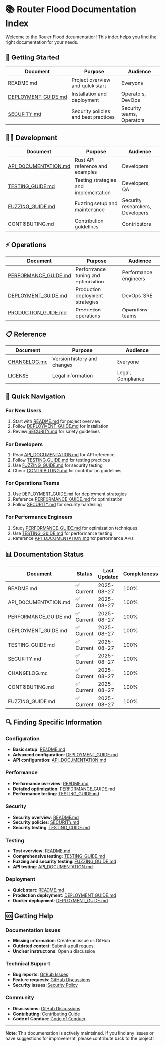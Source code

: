 # 📚 Router Flood Documentation Index

Welcome to the Router Flood documentation! This index helps you find the right documentation for your needs.

## 🚀 Getting Started

| Document | Purpose | Audience |
|----------|---------|----------|
| [README.md](README.md) | Project overview and quick start | Everyone |
| [DEPLOYMENT_GUIDE.md](DEPLOYMENT_GUIDE.md) | Installation and deployment | Operators, DevOps |
| [SECURITY.md](SECURITY.md) | Security policies and best practices | Security teams, Operators |

## 👨‍💻 Development

| Document | Purpose | Audience |
|----------|---------|----------|
| [API_DOCUMENTATION.md](API_DOCUMENTATION.md) | Rust API reference and examples | Developers |
| [TESTING_GUIDE.md](TESTING_GUIDE.md) | Testing strategies and implementation | Developers, QA |
| [FUZZING_GUIDE.md](FUZZING_GUIDE.md) | Fuzzing setup and maintenance | Security researchers, Developers |
| [CONTRIBUTING.md](CONTRIBUTING.md) | Contribution guidelines | Contributors |

## ⚡ Operations

| Document | Purpose | Audience |
|----------|---------|----------|
| [PERFORMANCE_GUIDE.md](PERFORMANCE_GUIDE.md) | Performance tuning and optimization | Performance engineers |
| [DEPLOYMENT_GUIDE.md](DEPLOYMENT_GUIDE.md) | Production deployment strategies | DevOps, SRE |
| [PRODUCTION_GUIDE.md](PRODUCTION_GUIDE.md) | Production operations | Operations teams |

## 📋 Reference

| Document | Purpose | Audience |
|----------|---------|----------|
| [CHANGELOG.md](CHANGELOG.md) | Version history and changes | Everyone |
| [LICENSE](LICENSE) | Legal information | Legal, Compliance |

## 🎯 Quick Navigation

### For New Users
1. Start with [README.md](README.md) for project overview
2. Follow [DEPLOYMENT_GUIDE.md](DEPLOYMENT_GUIDE.md) for installation
3. Review [SECURITY.md](SECURITY.md) for safety guidelines

### For Developers
1. Read [API_DOCUMENTATION.md](API_DOCUMENTATION.md) for API reference
2. Follow [TESTING_GUIDE.md](TESTING_GUIDE.md) for testing practices
3. Use [FUZZING_GUIDE.md](FUZZING_GUIDE.md) for security testing
4. Check [CONTRIBUTING.md](CONTRIBUTING.md) for contribution guidelines

### For Operations Teams
1. Use [DEPLOYMENT_GUIDE.md](DEPLOYMENT_GUIDE.md) for deployment strategies
2. Reference [PERFORMANCE_GUIDE.md](PERFORMANCE_GUIDE.md) for optimization
3. Follow [SECURITY.md](SECURITY.md) for security hardening

### For Performance Engineers
1. Study [PERFORMANCE_GUIDE.md](PERFORMANCE_GUIDE.md) for optimization techniques
2. Use [TESTING_GUIDE.md](TESTING_GUIDE.md) for performance testing
3. Reference [API_DOCUMENTATION.md](API_DOCUMENTATION.md) for performance APIs

## 📊 Documentation Status

| Document | Status | Last Updated | Completeness |
|----------|--------|--------------|--------------|
| README.md | ✅ Current | 2025-08-27 | 100% |
| API_DOCUMENTATION.md | ✅ Current | 2025-08-27 | 100% |
| PERFORMANCE_GUIDE.md | ✅ Current | 2025-08-27 | 100% |
| DEPLOYMENT_GUIDE.md | ✅ Current | 2025-08-27 | 100% |
| TESTING_GUIDE.md | ✅ Current | 2025-08-27 | 100% |
| SECURITY.md | ✅ Current | 2025-08-27 | 100% |
| CHANGELOG.md | ✅ Current | 2025-08-27 | 100% |
| CONTRIBUTING.md | ✅ Current | 2025-08-27 | 100% |
| FUZZING_GUIDE.md | ✅ Current | 2025-08-27 | 100% |

## 🔍 Finding Specific Information

### Configuration
- **Basic setup**: [README.md](README.md#configuration)
- **Advanced configuration**: [DEPLOYMENT_GUIDE.md](DEPLOYMENT_GUIDE.md#configuration-management)
- **API configuration**: [API_DOCUMENTATION.md](API_DOCUMENTATION.md#configuration-api)

### Performance
- **Performance overview**: [README.md](README.md#performance)
- **Detailed optimization**: [PERFORMANCE_GUIDE.md](PERFORMANCE_GUIDE.md)
- **Performance testing**: [TESTING_GUIDE.md](TESTING_GUIDE.md#performance-testing)

### Security
- **Security overview**: [README.md](README.md#security)
- **Security policies**: [SECURITY.md](SECURITY.md)
- **Security testing**: [TESTING_GUIDE.md](TESTING_GUIDE.md#security-testing)

### Testing
- **Test overview**: [README.md](README.md#testing)
- **Comprehensive testing**: [TESTING_GUIDE.md](TESTING_GUIDE.md)
- **Fuzzing and security testing**: [FUZZING_GUIDE.md](FUZZING_GUIDE.md)
- **API testing**: [API_DOCUMENTATION.md](API_DOCUMENTATION.md#examples)

### Deployment
- **Quick start**: [README.md](README.md#quick-start)
- **Production deployment**: [DEPLOYMENT_GUIDE.md](DEPLOYMENT_GUIDE.md)
- **Docker deployment**: [DEPLOYMENT_GUIDE.md](DEPLOYMENT_GUIDE.md#method-2-docker-deployment)

## 🆘 Getting Help

### Documentation Issues
- **Missing information**: Create an issue on GitHub
- **Outdated content**: Submit a pull request
- **Unclear instructions**: Open a discussion

### Technical Support
- **Bug reports**: [GitHub Issues](https://github.com/PaulShpilsher/router-flood/issues)
- **Feature requests**: [GitHub Discussions](https://github.com/PaulShpilsher/router-flood/discussions)
- **Security issues**: [Security Policy](SECURITY.md#vulnerability-reporting)

### Community
- **Discussions**: [GitHub Discussions](https://github.com/PaulShpilsher/router-flood/discussions)
- **Contributing**: [Contributing Guide](CONTRIBUTING.md)
- **Code of Conduct**: [Code of Conduct](CODE_OF_CONDUCT.md)

---

**Note**: This documentation is actively maintained. If you find any issues or have suggestions for improvement, please contribute back to the project!
